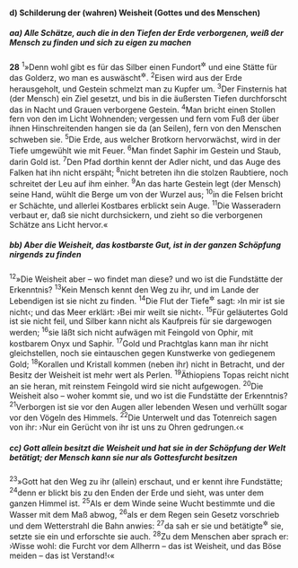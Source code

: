 #### d) Schilderung der (wahren) Weisheit (Gottes und des Menschen)

##### aa) Alle Schätze, auch die in den Tiefen der Erde verborgenen, weiß der Mensch zu finden und sich zu eigen zu machen

__28__
<sup>1</sup>»Denn wohl gibt es für das Silber einen Fundort<sup title="oder: eine Herkunftsstelle">&#x2732;</sup> und eine Stätte für das Golderz, wo man es auswäscht<sup title="oder: läutert">&#x2732;</sup>.
<sup>2</sup>Eisen wird aus der Erde herausgeholt, und Gestein schmelzt man zu Kupfer um.
<sup>3</sup>Der Finsternis hat (der Mensch) ein Ziel gesetzt, und bis in die äußersten Tiefen durchforscht das in Nacht und Grauen verborgene Gestein.
<sup>4</sup>Man bricht einen Stollen fern von den im Licht Wohnenden; vergessen und fern vom Fuß der über ihnen Hinschreitenden hangen sie da (an Seilen), fern von den Menschen schweben sie.
<sup>5</sup>Die Erde, aus welcher Brotkorn hervorwächst, wird in der Tiefe umgewühlt wie mit Feuer.
<sup>6</sup>Man findet Saphir im Gestein und Staub, darin Gold ist.
<sup>7</sup>Den Pfad dorthin kennt der Adler nicht, und das Auge des Falken hat ihn nicht erspäht;
<sup>8</sup>nicht betreten ihn die stolzen Raubtiere, noch schreitet der Leu auf ihm einher.
<sup>9</sup>An das harte Gestein legt (der Mensch) seine Hand, wühlt die Berge um von der Wurzel aus;
<sup>10</sup>in die Felsen bricht er Schächte, und allerlei Kostbares erblickt sein Auge.
<sup>11</sup>Die Wasseradern verbaut er, daß sie nicht durchsickern, und zieht so die verborgenen Schätze ans Licht hervor.«

##### bb) Aber die Weisheit, das kostbarste Gut, ist in der ganzen Schöpfung nirgends zu finden

<sup>12</sup>»Die Weisheit aber – wo findet man diese? und wo ist die Fundstätte der Erkenntnis?
<sup>13</sup>Kein Mensch kennt den Weg zu ihr, und im Lande der Lebendigen ist sie nicht zu finden.
<sup>14</sup>Die Flut der Tiefe<sup title="d.h. das tiefe Weltmeer">&#x2732;</sup> sagt: ›In mir ist sie nicht‹; und das Meer erklärt: ›Bei mir weilt sie nicht‹.
<sup>15</sup>Für geläutertes Gold ist sie nicht feil, und Silber kann nicht als Kaufpreis für sie dargewogen werden;
<sup>16</sup>sie läßt sich nicht aufwägen mit Feingold von Ophir, mit kostbarem Onyx und Saphir.
<sup>17</sup>Gold und Prachtglas kann man ihr nicht gleichstellen, noch sie eintauschen gegen Kunstwerke von gediegenem Gold;
<sup>18</sup>Korallen und Kristall kommen (neben ihr) nicht in Betracht, und der Besitz der Weisheit ist mehr wert als Perlen.
<sup>19</sup>Äthiopiens Topas reicht nicht an sie heran, mit reinstem Feingold wird sie nicht aufgewogen.
<sup>20</sup>Die Weisheit also – woher kommt sie, und wo ist die Fundstätte der Erkenntnis?
<sup>21</sup>Verborgen ist sie vor den Augen aller lebenden Wesen und verhüllt sogar vor den Vögeln des Himmels.
<sup>22</sup>Die Unterwelt und das Totenreich sagen von ihr: ›Nur ein Gerücht von ihr ist uns zu Ohren gedrungen.‹«

##### cc) Gott allein besitzt die Weisheit und hat sie in der Schöpfung der Welt betätigt; der Mensch kann sie nur als Gottesfurcht besitzen

<sup>23</sup>»Gott hat den Weg zu ihr (allein) erschaut, und er kennt ihre Fundstätte;
<sup>24</sup>denn er blickt bis zu den Enden der Erde und sieht, was unter dem ganzen Himmel ist.
<sup>25</sup>Als er dem Winde seine Wucht bestimmte und die Wasser mit dem Maß abwog,
<sup>26</sup>als er dem Regen sein Gesetz vorschrieb und dem Wetterstrahl die Bahn anwies:
<sup>27</sup>da sah er sie und betätigte<sup title="oder: entfaltete">&#x2732;</sup> sie, setzte sie ein und erforschte sie auch.
<sup>28</sup>Zu dem Menschen aber sprach er: ›Wisse wohl: die Furcht vor dem Allherrn – das ist Weisheit, und das Böse meiden – das ist Verstand!‹«